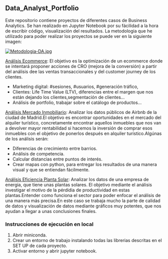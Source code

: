 ## Data_Analyst_Portfolio

Este repositorio contiene proyectos de diferentes casos de Business Analytics. Se han realizado en Jupyter Notebook por su fácilidad a la hora de escribir código, visualización del resultados.
La metodologia que he utilizado para poder realizar los proyectos se puede ver en la siguiente imagen:

[![Metodologia-DA.jpg](https://i.postimg.cc/y6fgG9J4/Metodologia-DA.jpg)](https://postimg.cc/9z7QRDtJ)

[Análisis Ecommerce](https://github.com/MariusBD/Data_Analyst_Portfolio/tree/main/Analisis-Ecommerce): El objetivo es la optimización de un ecommerce donde se intentará proponer acciones de CRO (mejora de la conversión) a partir del análisis dee las ventas transaccionales y del customer journey de los clientes.
- Marketing digital: #sesiones, #usuarios, #generación tráfico,
- Clientes: Life Time Value (LTV), diferencias entre el margen que nos están dejando los clientes,segmentación de clientes...
- Análisis de portfolio, trabajar sobre el catálogo de  productos...
  
[Análisis Mercado Inmobiliario](https://github.com/MariusBD/Data_Analyst_Portfolio/tree/main/Analisis-Mercado-Immobiliario/Notebooks): Analizar los datos públicos de Airbnb de la ciudad de Madrid.El objetivo es encontrar oportunidades en el mercado del alquiler turístico, concretamente encontrar aquellos inmuebles que nos van a devolver mayor rentabilidad si hacemos la inversión de comprar esos inmuebles con el objetivo de ponerlos después en alquiler turístico.Algúnas de los análisis serán:
- Diferencias de crecimiento entre barrios.
- Análisis de competencia.
- Calcular distancias entre puntos de interés.
- Crear mapas con python, para entregar los resultados de una manera visual y que se entiendan fácilmente.

[Análisis Eficiencia Planta Solar](https://github.com/MariusBD/Data_Analyst_Portfolio/tree/main/Analisis-Eficiencia-en-Planta-Solar/Notebooks): Analizar los datos de una empresa de energia, que tiene unas plantas solares. El objetivo mediante el análisis investigar el motivo de la pérdidia de productividad en estas plantas.Entender como funciona el sector para poder enfocar el análisis de una manera más precisa.En este caso se trabaja mucho la parte de calidad de datos y visualización de datos mediante gráficos muy potentes, que nos ayudan a llegar a unas conclusiones finales.


### Instrucciones de ejecución en local
1. Abrir miniconda.
2. Crear un entorno de trabajo instalando todas las librerias descritas en el SET UP de cada proyecto.
3. Activar entorno y abrir jupyter notebook.


